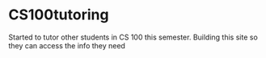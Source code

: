 # CS100tutoring
Started to tutor other students in CS 100 this semester. Building this site so they can access the info they need
